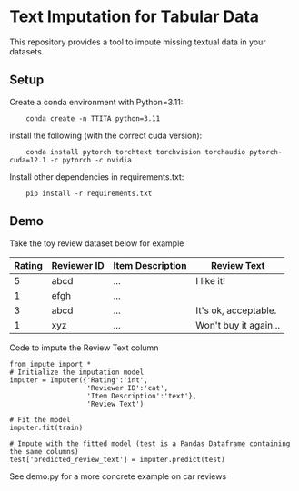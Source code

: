 # Text Imputation for Tabular Data
This repository provides a tool to impute missing textual data in your datasets.

## Setup
Create a conda environment with Python=3.11:
```
    conda create -n TTITA python=3.11
```
 
install the following (with the correct cuda version):
```
    conda install pytorch torchtext torchvision torchaudio pytorch-cuda=12.1 -c pytorch -c nvidia
```

Install other dependencies in requirements.txt:
```
    pip install -r requirements.txt
```

## Demo
Take the toy review dataset below for example

|Rating|Reviewer ID|Item Description|Review Text|
|------|-----------|----------------|-----------|
|5|abcd|...|I like it!|
|1|efgh|...||
|3|abcd|...|It's ok, acceptable.|
|1|xyz|...|Won't buy it again...|

Code to impute the Review Text column
```
from impute import *
# Initialize the imputation model
imputer = Imputer({'Rating':'int',
                   'Reviewer ID':'cat',
                   'Item Description':'text'},
                   'Review Text')

# Fit the model
imputer.fit(train)

# Impute with the fitted model (test is a Pandas Dataframe containing the same columns)
test['predicted_review_text'] = imputer.predict(test)
```
See demo.py for a more concrete example on car reviews

